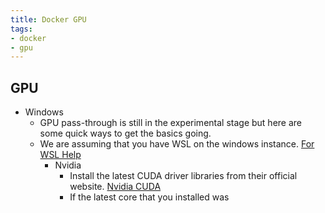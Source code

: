 ```yaml
---
title: Docker GPU
tags:
- docker
- gpu
---
```


## GPU

- Windows
  - GPU pass-through is still in the experimental stage but here are some quick ways to get the basics going.
  - We are assuming that you have WSL on the windows instance. [For WSL Help](https://kbve.com/application/wsl/)
    - Nvidia
      - Install the latest CUDA driver libraries from their official website. [Nvidia CUDA](https://developer.nvidia.com/cuda-downloads)
      - If the latest core that you installed was
